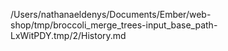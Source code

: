 /Users/nathanaeldenys/Documents/Ember/web-shop/tmp/broccoli_merge_trees-input_base_path-LxWitPDY.tmp/2/History.md